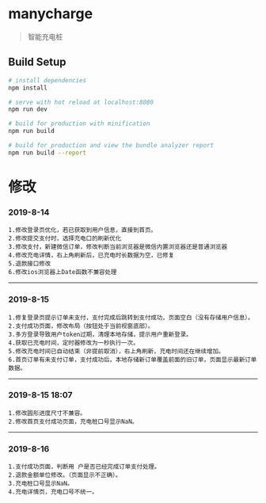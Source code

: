 # manycharge

> 智能充电桩

## Build Setup

``` bash
# install dependencies
npm install

# serve with hot reload at localhost:8080
npm run dev

# build for production with minification
npm run build

# build for production and view the bundle analyzer report
npm run build --report
```

# 修改

### 2019-8-14
    1.修改登录页优化，若已获取到用户信息，直接到首页。
    2.修改提交支付时，选择充电口的刷新优化
    3.修改支付，新建微信订单，修改判断当前浏览器是微信内置浏览器还是普通浏览器
    4.修改充电详情，右上角刷新后，已充电时长数据为空，已修复
    5.退款接口修改
    6.修改ios浏览器上Date函数不兼容处理

***

### 2019-8-15
    1.修复登录页提示订单未支付，支付完成后跳转到支付成功，页面空白（没有存储用户信息）。
    2.支付成功页面，修改布局（按钮处于当前视窗底部）。
    3.多方登录导致用户token过期，清理本地存储，提示用户重新登录。
    4.获取已充电时间，定时器修改为一秒执行一次。
    5.修改充电时间已自动结束（非提前取消），右上角刷新，充电时间还在继续增加。
    6.首页订单有未支付订单，支付成功后，本地存储新订单覆盖前面的旧订单，页面显示最新订单数据。
 
***
### 2019-8-15 18:07
    1.修改圆形进度尺寸不兼容。
    2.修改首页支付成功页面，充电桩口号显示NaN。
    
***

### 2019-8-16
    1.支付成功页面，判断用 户是否已经完成订单支付处理。
    2.退款金额单位修改。（页面显示不正确）。
    3.充电桩口号显示NaN。
    4.充电详情页，充电口号不统一。
